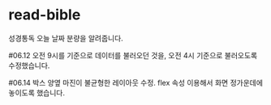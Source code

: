 # read-bible
성경통독 오늘 날짜 분량을 알려줍니다.

#06.12
오전 9시를 기준으로 데이터를 불러오던 것을, 오전 4시 기준으로 불러오도록 수정했습니다. 

#06.14
박스 양옆 마진이 불균형한 레이아웃 수정. flex 속성 이용해서 화면 정가운데에 놓이도록 했습니다.
